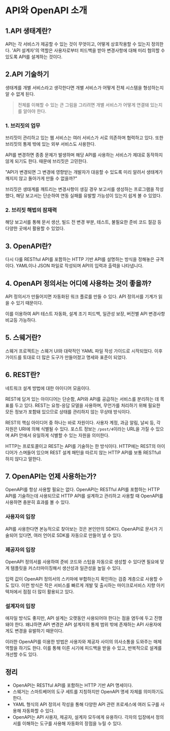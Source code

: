 # API와 OpenAPI 소개

## 1.API 생태계란?

API는 각 서비스가 제공할 수 있는 것이 무엇이고, 어떻게 상호작용할 수 있는지 정의한다. 'API 설계자'의 역할은 사용자로부터 피드백을 받아 변경사항에 대해 미리 협의할 수 있도록 API를 설계하는 것이다.

## 2.API 기술하기

생태계를 개별 서비스라고 생각한다면 개별 서비스가 어떻게 전체 시스템을 형성하는지 알 수 없게 된다.

> 전체를 이해할 수 있는 큰 그림을 그리려면 개별 서비스가 어떻게 연결돼 있는지를 알아야 한다.

### 1. 브리짓의 업무

브리짓이 관리하고 있는 웹 서비스는 여러 서비스가 서로 의존하며 협력하고 있다. 또한 브리짓의 통제 밖에 있는 외부 서비스도 사용한다.

API를 변경하면 종종 문제가 발생하며 해당 API를 사용하는 서비스가 제대로 동작하지 않게 되기도 한다. 때문에 브리짓은 고민한다.

"API가 변경되면 그 변경에 영향받는 개발자가 대응할 수 있도록 미리 알려서 생태계가 깨지지 않고 돌아가게 만들 수 없을까?"

브리짓은 생태계를 깨트리는 변경사항이 생길 경우 보고서를 생성하는 프로그램을 작성했다, 해당 보고서는 단순하여 연동 실패를 유발할 가능성이 있는지 쉽게 볼 수 있었다.

### 2. 브리짓 해법의 잠재력

해당 보고서를 통해 문서 생산, 빌드 전 변경 부분, 테스트, 불필요한 준비 코드 절감 등 다양한 곳에서 활용할 수 있었다.

## 3. OpenAPI란?

다시 다룰 RESTful API를 포함하는 HTTP 기반 API를 설명하는 방식을 정해놓은 규격이다. YAML이나 JSON 파일로 작성되며 API의 입력과 출력을 나타냅니다.

## 4. OpenAPI 정의서는 어디에 사용하는 것이 좋을까?

API 정의서가 만들어지면 자동화된 워크 플로를 만들 수 있다. API 정의서를 기계가 읽을 수 있기 때문이다.

이를 이용하여 API 테스트 자동화, 설계 조기 피드백, 일관성 보장, 버전별 API 변경사항 비교등 가능하다.

## 5. 스웨거란?

스웨거 프로젝트는 스웨거 UI와 대략적인 YAML 파일 작성 가이드로 시작되었다. 이후 가이드를 토대로 더 많은 도구가 만들어졌고 명세와 표준이 되었다.

## 6. REST란?

네트워크 설계 방법에 대한 아이디어 모음이다.

REST에 담겨 있는 아이디어는 단순함, API와 API를 공급하는 서비스를 분리하는 데 목표를 두고 있다. REST는 요청-응답 모델을 사용하며, 무언가를 처리하기 위해 필요한 모든 정보가 포함돼 있으므로 상태를 관리하지 않는 무상태 방식이다.

REST의 핵심 아이디어 중 하나는 바로 자원이다. 사용자 계정, 과금 알림, 날씨 등, 각 자원은 URI에 의해 식별될 수 있다. 포스트 정보는 `/post/4`이라는 URL을 가질 수 있으며 API 안에서 유일하게 식별할 수 있는 자원을 의미한다.

HTTP는 프로토콜이고 REST는 API를 기술하는 한 방식이다. HTTP에는 REST의 아이디어가 스며들어 있으며 REST 설계 패턴을 따르지 않는 HTTP API를 보통 RESTfull 하지 않다고 말한다.

## 7. OpenAPI는 언제 사용하는가?

OpenAPI를 항상 사용할 필요는 없다. OpenAPI는 RESTful API를 포함하는 HTTP API를 기술하는데 사용되므로 HTTP API를 설계하고 관리하고 사용할 때 OpenAPI를 사용하면 충분히 효과를 볼 수 있다.

### 사용자의 입장

API를 사용한다면 본능적으로 찾아보는 것은 본인만의 SDK다. OpenAPI로 문서가 기술되어 있다면, 여러 언어로 SDK를 자동으로 만들어 낼 수 있다.

### 제공자의 입장

OpenAPI 정의서를 사용하여 준비 코드와 스텁을 자동으로 생성할 수 있다면 필요에 맞게 템플릿을 커스터마이징해서 생산성과 일관성을 높일 수 있다.

입력 값이 OpenAPI 정의서의 스키마에 부합하는지 확인하는 검증 계층으로 사용할 수도 있다. 이런 방식은 작은 서비스를 빠르게 개발 및 출시하는 마이크로서비스 지향 아키텍처에서 점점 더 많이 활용되고 있다.

### 설계자의 입장

애자일 방식도 좋지만, API 설계는 오랫동안 사용되어야 한다는 점을 염두에 두고 진행돼야 한다. 왜냐하면 API 변경은 API 설계자의 통제 범위 밖에 존재하는 API 사용자에게도 변경을 유발하기 때문이다.

이러한 OpenAPI를 이용한 방법은 사용자와 제공자 사이의 의사소통을 도와주는 매체 역할을 하기도 한다. 이를 통해 이른 시기에 피드백을 받을 수 있고, 반복적으로 설계를 개선할 수도 있다.

## 정리

- OpenAPI는 RESTful API를 포함하는 HTTP 기반 API 명세이다.
- 스웨거는 스마트베어의 도구 세트를 지칭하지만 OpenAPI 명세 자체를 의미하기도 한다.
- YAML 형식의 API 정의서 작성을 통해 다양한 API 관련 프로세스에 여러 도구를 사용해 자동화할 수 있다.
- OpenAPI는 API 사용자, 제공자, 설계자 모두에게 유용하다. 각자의 입장에서 정의서를 이해하는 도구를 사용해 자동화의 장점을 누릴 수 있다.
